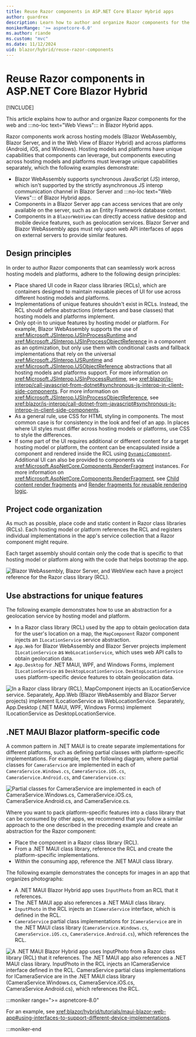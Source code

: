 ```yaml
---
title: Reuse Razor components in ASP.NET Core Blazor Hybrid apps
author: guardrex
description: Learn how to author and organize Razor components for the web and Web Views in Blazor Hybrid apps.
monikerRange: '>= aspnetcore-6.0'
ms.author: riande
ms.custom: "mvc"
ms.date: 11/12/2024
uid: blazor/hybrid/reuse-razor-components
---
```

# Reuse Razor components in ASP.NET Core Blazor Hybrid

[!INCLUDE[](~/includes/not-latest-version.md)]

This article explains how to author and organize Razor components for the web and :::no-loc text="Web Views"::: in Blazor Hybrid apps.

Razor components work across hosting models (Blazor WebAssembly, Blazor Server, and in the Web View of Blazor Hybrid) and across platforms (Android, iOS, and Windows). Hosting models and platforms have unique capabilities that components can leverage, but components executing across hosting models and platforms must leverage unique capabilities separately, which the following examples demonstrate:

* Blazor WebAssembly supports synchronous JavaScript (JS) interop, which isn't supported by the strictly asynchronous JS interop communication channel in Blazor Server and :::no-loc text="Web Views"::: of Blazor Hybrid apps.
* Components in a Blazor Server app can access services that are only available on the server, such as an Entity Framework database context.
* Components in a `BlazorWebView` can directly access native desktop and mobile device features, such as geolocation services. Blazor Server and Blazor WebAssembly apps must rely upon web API interfaces of apps on external servers to provide similar features.

## Design principles

In order to author Razor components that can seamlessly work across hosting models and platforms, adhere to the following design principles:

* Place shared UI code in Razor class libraries (RCLs), which are containers designed to maintain reusable pieces of UI for use across different hosting models and platforms.
* Implementations of unique features shouldn't exist in RCLs. Instead, the RCL should define abstractions (interfaces and base classes) that hosting models and platforms implement.
* Only opt-in to unique features by hosting model or platform. For example, Blazor WebAssembly supports the use of <xref:Microsoft.JSInterop.IJSInProcessRuntime> and <xref:Microsoft.JSInterop.IJSInProcessObjectReference> in a component as an optimization, but only use them with conditional casts and fallback implementations that rely on the universal <xref:Microsoft.JSInterop.IJSRuntime> and <xref:Microsoft.JSInterop.IJSObjectReference> abstractions that all hosting models and platforms support. For more information on <xref:Microsoft.JSInterop.IJSInProcessRuntime>, see <xref:blazor/js-interop/call-javascript-from-dotnet#synchronous-js-interop-in-client-side-components>. For more information on <xref:Microsoft.JSInterop.IJSInProcessObjectReference>, see <xref:blazor/js-interop/call-dotnet-from-javascript#synchronous-js-interop-in-client-side-components>.
* As a general rule, use CSS for HTML styling in components. The most common case is for consistency in the look and feel of an app. In places where UI styles must differ across hosting models or platforms, use CSS to style the differences.
* If some part of the UI requires additional or different content for a target hosting model or platform, the content can be encapsulated inside a component and rendered inside the RCL using [`DynamicComponent`](xref:blazor/components/dynamiccomponent). Additional UI can also be provided to components via <xref:Microsoft.AspNetCore.Components.RenderFragment> instances. For more information on <xref:Microsoft.AspNetCore.Components.RenderFragment>, see [Child content render fragments](xref:blazor/components/index#child-content-render-fragments) and [Render fragments for reusable rendering logic](xref:blazor/components/index#render-fragments-for-reusable-rendering-logic).

## Project code organization

As much as possible, place code and static content in Razor class libraries (RCLs). Each hosting model or platform references the RCL and registers individual implementations in the app's service collection that a Razor component might require.

Each target assembly should contain only the code that is specific to that hosting model or platform along with the code that helps bootstrap the app.

![Blazor WebAssembly, Blazor Server, and WebView each have a project reference for the Razor class library (RCL).](~/blazor/hybrid/reuse-razor-components/_static/diagram1.png)

## Use abstractions for unique features

The following example demonstrates how to use an abstraction for a geolocation service by hosting model and platform.

* In a Razor class library (RCL) used by the app to obtain geolocation data for the user's location on a map, the `MapComponent` Razor component injects an `ILocationService` service abstraction.
* `App.Web` for Blazor WebAssembly and Blazor Server projects implement `ILocationService` as `WebLocationService`, which uses web API calls to obtain geolocation data.
* `App.Desktop` for .NET MAUI, WPF, and Windows Forms, implement `ILocationService` as `DesktopLocationService`. `DesktopLocationService` uses platform-specific device features to obtain geolocation data.

![In a Razor class library (RCL), MapComponent injects an ILocationService service. Separately, App.Web (Blazor WebAssembly and Blazor Server projects) implement ILocationService as WebLocationService. Separately, App.Desktop (.NET MAUI, WPF, Windows Forms) implement ILocationService as DesktopLocationService.](~/blazor/hybrid/reuse-razor-components/_static/diagram2.png)

## .NET MAUI Blazor platform-specific code

A common pattern in .NET MAUI is to create separate implementations for different platforms, such as defining partial classes with platform-specific implementations. For example, see the following diagram, where partial classes for `CameraService` are implemented in each of `CameraService.Windows.cs`, `CameraService.iOS.cs`, `CameraService.Android.cs`, and `CameraService.cs`:

![Partial classes for CameraService are implemented in each of CameraService.Windows.cs, CameraService.iOS.cs, CameraService.Android.cs, and CameraService.cs.](~/blazor/hybrid/reuse-razor-components/_static/diagram3.png)

Where you want to pack platform-specific features into a class library that can be consumed by other apps, we recommend that you follow a similar approach to the one described in the preceding example and create an abstraction for the Razor component:

* Place the component in a Razor class library (RCL).
* From a .NET MAUI class library, reference the RCL and create the platform-specific implementations.
* Within the consuming app, reference the .NET MAUI class library.

The following example demonstrates the concepts for images in an app that organizes photographs:

* A .NET MAUI Blazor Hybrid app uses `InputPhoto` from an RCL that it references.
* The .NET MAUI app also references a .NET MAUI class library.
* `InputPhoto` in the RCL injects an `ICameraService` interface, which is defined in the RCL.
* `CameraService` partial class implementations for `ICameraService` are in the .NET MAUI class library (`CameraService.Windows.cs`, `CameraService.iOS.cs`, `CameraService.Android.cs`), which references the RCL.

![A .NET MAUI Blazor Hybrid app uses InputPhoto from a Razor class library (RCL) that it references. The .NET MAUI app also references a .NET MAUI class library. InputPhoto in the RCL injects an ICameraService interface defined in the RCL. CameraService partial class implementations for ICameraService are in the .NET MAUI class library (CameraService.Windows.cs, CameraService.iOS.cs, CameraService.Android.cs), which references the RCL.](~/blazor/hybrid/reuse-razor-components/_static/diagram4.png)

:::moniker range=">= aspnetcore-8.0"

For an example, see <xref:blazor/hybrid/tutorials/maui-blazor-web-app#using-interfaces-to-support-different-device-implementations>.

:::moniker-end

<!-- UPDATE 9.0 Ask Beth on a replacement for this

## Additional resources

* .NET MAUI Blazor podcast sample app
  * [Source code (`microsoft/dotnet-podcasts` GitHub repository)](https://github.com/microsoft/dotnet-podcasts)
  * [Live app](https://dotnetpodcasts.azurewebsites.net/)

-->
